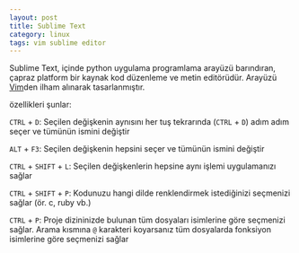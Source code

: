 ```yaml
---
layout: post
title: Sublime Text
category: linux
tags: vim sublime editor
---
```


Sublime Text, içinde python uygulama programlama arayüzü barındıran, çapraz platform bir kaynak kod düzenleme ve metin editörüdür.
Arayüzü [Vim](http://gdemir.github.io/category/linux/vim/)den ilham alınarak tasarlanmıştır.

özellikleri şunlar:

`CTRL` + `D`: Seçilen değişkenin aynısını her tuş tekrarında (`CTRL` + `D`) adım adım seçer ve tümünün ismini değiştir

`ALT` + `F3`: Seçilen değişkenin hepsini seçer ve tümünün ismini değiştir

`CTRL` + `SHIFT` + `L`: Seçilen değişkenlerin hepsine aynı işlemi uygulamanızı sağlar

`CTRL` + `SHIFT` + `P`: Kodunuzu hangi dilde renklendirmek istediğinizi seçmenizi sağlar (ör. c, ruby vb.)

`CTRL` + `P`: Proje dizininizde bulunan tüm dosyaları isimlerine göre seçmenizi sağlar. Arama kısmına `@` karakteri koyarsanız tüm dosyalarda fonksiyon isimlerine göre seçmenizi sağlar
